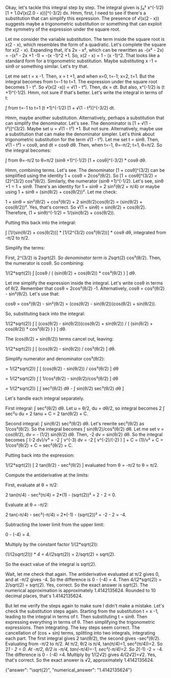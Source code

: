 <think>
Okay, let's tackle this integral step by step. The integral given is ∫₀² x^(-1/2) [1 + 1.0√(x(2.0 - x))]^(-3/2) dx. Hmm, first, I need to see if there's a substitution that can simplify this expression. The presence of √(x(2 - x)) suggests maybe a trigonometric substitution or something that can exploit the symmetry of the expression under the square root.

Let me consider the variable substitution. The term inside the square root is x(2 - x), which resembles the form of a quadratic. Let's complete the square for x(2 - x). Expanding that, it's 2x - x², which can be rewritten as -(x² - 2x) = -(x² - 2x +1 -1) = -(x -1)^2 +1. So, x(2 - x) = 1 - (x -1)^2. That looks like a standard form for a trigonometric substitution. Maybe substituting x -1 = sinθ or something similar. Let's try that.

Let me set t = x -1. Then, x = t +1, and when x=0, t=-1; x=2, t=1. But the integral becomes from t=-1 to t=1. The expression under the square root becomes 1 - t². So √(x(2 -x)) = √(1 - t²). Then, dx = dt. But also, x^(-1/2) is (t +1)^(-1/2). Hmm, not sure if that's better. Let's write the integral in terms of t:

∫ from t=-1 to t=1 (t +1)^(-1/2) [1 + √(1 - t²)]^(-3/2) dt.

Hmm, maybe another substitution. Alternatively, perhaps a substitution that can simplify the denominator. Let's see. The denominator is [1 + √(1 - t²)]^(3/2). Maybe set u = √(1 - t²) +1. But not sure. Alternatively, maybe use a substitution that can make the denominator simpler. Let's think about trigonometric substitution for the term √(1 - t²). Let me set t = sinθ. Then, √(1 - t²) = cosθ, and dt = cosθ dθ. Then, when t=-1, θ=-π/2; t=1, θ=π/2. So the integral becomes:

∫ from θ=-π/2 to θ=π/2 (sinθ +1)^(-1/2) [1 + cosθ]^(-3/2) * cosθ dθ.

Hmm, combining terms. Let's see. The denominator [1 + cosθ]^(3/2) can be simplified using the identity 1 + cosθ = 2cos²(θ/2). So [1 + cosθ]^(3/2) = (2)^(3/2) cos³(θ/2). Similarly, the numerator (sinθ +1)^(-1/2). Let's see, sinθ +1 = 1 + sinθ. There's an identity for 1 + sinθ = 2 sin²(θ/2 + π/4) or maybe using 1 + sinθ = (sin(θ/2) + cos(θ/2))². Let me check:

1 + sinθ = sin²(θ/2) + cos²(θ/2) + 2 sin(θ/2)cos(θ/2) = (sin(θ/2) + cos(θ/2))². Yes, that's correct. So √(1 + sinθ) = sin(θ/2) + cos(θ/2). Therefore, (1 + sinθ)^(-1/2) = 1/(sin(θ/2) + cos(θ/2)).

Putting this back into the integral:

∫ [1/(sin(θ/2) + cos(θ/2))] * [1/(2^(3/2) cos³(θ/2))] * cosθ dθ, integrated from -π/2 to π/2.

Simplify the terms:

First, 2^(3/2) is 2*sqrt(2). So denominator term is 2*sqrt(2) cos³(θ/2). Then, the numerator is cosθ. So combining:

1/(2*sqrt(2)) ∫ [cosθ / ( (sin(θ/2) + cos(θ/2)) * cos³(θ/2) ) ] dθ.

Let me simplify the expression inside the integral. Let's write cosθ in terms of θ/2. Remember that cosθ = 2cos²(θ/2) -1. Alternatively, cosθ = cos²(θ/2) - sin²(θ/2). Let's use that:

cosθ = cos²(θ/2) - sin²(θ/2) = (cos(θ/2) - sin(θ/2))(cos(θ/2) + sin(θ/2)).

So, substituting back into the integral:

1/(2*sqrt(2)) ∫ [ (cos(θ/2) - sin(θ/2))(cos(θ/2) + sin(θ/2)) / ( (sin(θ/2) + cos(θ/2)) * cos³(θ/2) ) ) ] dθ.

The (cos(θ/2) + sin(θ/2)) terms cancel out, leaving:

1/(2*sqrt(2)) ∫ [ (cos(θ/2) - sin(θ/2)) / cos³(θ/2) ] dθ.

Simplify numerator and denominator cos³(θ/2):

= 1/(2*sqrt(2)) ∫ [ (cos(θ/2) - sin(θ/2)) / cos³(θ/2) ] dθ

= 1/(2*sqrt(2)) ∫ [ 1/cos²(θ/2) - sin(θ/2)/cos³(θ/2) ] dθ

= 1/(2*sqrt(2)) [ ∫ sec²(θ/2) dθ - ∫ sin(θ/2) sec³(θ/2) dθ ]

Let's handle each integral separately.

First integral: ∫ sec²(θ/2) dθ. Let u = θ/2, du = dθ/2, so integral becomes 2 ∫ sec²u du = 2 tanu + C = 2 tan(θ/2) + C.

Second integral: ∫ sin(θ/2) sec³(θ/2) dθ. Let's rewrite sec³(θ/2) as 1/cos³(θ/2). So the integral becomes ∫ sin(θ/2)/cos³(θ/2) dθ. Let me set v = cos(θ/2), dv = - (1/2) sin(θ/2) dθ. Then, -2 dv = sin(θ/2) dθ. So the integral becomes ∫ (-2 dv)/v³ = -2 ∫ v^(-3) dv = -2 [ v^(-2)/(-2) ) ] + C = (1)/v² + C = 1/cos²(θ/2) + C = sec²(θ/2) + C.

Putting back into the expression:

1/(2*sqrt(2)) [ 2 tan(θ/2) - sec²(θ/2) ] evaluated from θ = -π/2 to θ = π/2.

Compute the antiderivative at the limits:

First, evaluate at θ = π/2:

2 tan(π/4) - sec²(π/4) = 2*(1) - (sqrt(2))² = 2 - 2 = 0.

Evaluate at θ = -π/2:

2 tan(-π/4) - sec²(-π/4) = 2*(-1) - (sqrt(2))² = -2 - 2 = -4.

Subtracting the lower limit from the upper limit:

0 - (-4) = 4.

Multiply by the constant factor 1/(2*sqrt(2)):

(1/(2*sqrt(2))) * 4 = 4/(2*sqrt(2)) = 2/sqrt(2) = sqrt(2).

So the exact value of the integral is sqrt(2). 

Wait, let me check that again. The antiderivative evaluated at π/2 gives 0, and at -π/2 gives -4. So the difference is 0 - (-4) = 4. Then 4/(2*sqrt(2)) = 2/sqrt(2) = sqrt(2). Yes, correct. So the exact answer is sqrt(2). The numerical approximation is approximately 1.4142135624. Rounded to 10 decimal places, that's 1.4142135624.

But let me verify the steps again to make sure I didn't make a mistake. Let's check the substitution steps again. Starting from the substitution t = x -1, leading to the integral in terms of t. Then substituting t = sinθ. Then expressing everything in terms of θ. Then simplifying the trigonometric expressions. Then integrating. The key steps seem correct. The cancellation of (cos + sin) terms, splitting into two integrals, integrating each part. The first integral gives 2 tan(θ/2), the second gives -sec²(θ/2). Evaluating from -π/2 to π/2. At π/2, θ/2 is π/4, tan(π/4)=1, sec²(π/4))=2. So 2*1 - 2 = 0. At -π/2, θ/2 is -π/4, tan(-π/4)=-1, sec²(-π/4)=2. So 2*(-1) -2 = -4. The difference is 0 - (-4) =4. Multiply by 1/(2√2) gives 4/(2√2)=√2. Yes, that's correct. So the exact answer is √2, approximately 1.4142135624.
</think>

{"answer": "\\sqrt{2}", "numerical_answer": "1.4142135624"}